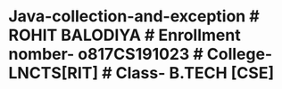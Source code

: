 # Java-collection-and-exception                                                                                                                                                      # ROHIT BALODIYA                                                                                                                                                                    # Enrollment nomber- o817CS191023                                                                                                                                                   # College- LNCTS[RIT]                                                                                                                                                               # Class- B.TECH [CSE]                                                                                                                                                                
